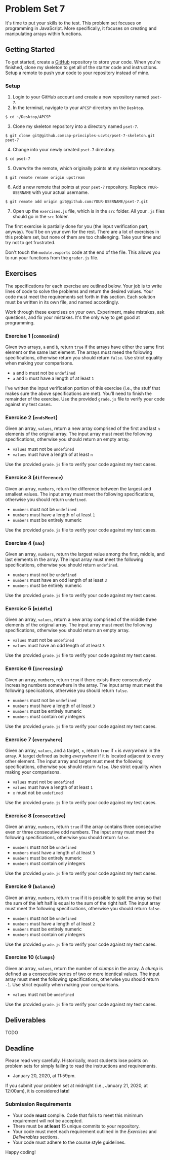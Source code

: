 # Problem Set 7

It's time to put your skills to the test. This problem set focuses on programming in JavaScript. More specifically, it focuses on creating and manipulating arrays within functions.

## Getting Started

To get started, create a [GitHub](https://github.com/) repository to store your code. When you're finished, clone my skeleton to get all of the starter code and instructions. Setup a remote to push your code to your repository instead of mine.

### Setup

1. Login to your GitHub account and create a new repository named `pset-7`.
2. In the terminal, navigate to your `APCSP` directory on the `Desktop`.

```
$ cd ~/Desktop/APCSP
```

3. Clone my skeleton repository into a directory named `pset-7`.

```
$ git clone git@github.com:ap-principles-ucvts/pset-7-skeleton.git pset-7
```

4. Change into your newly created `pset-7` directory.

```
$ cd pset-7
```

5. Overwrite the remote, which originally points at my skeleton repository.

```
$ git remote rename origin upstream
```

6. Add a new remote that points at your `pset-7` repository. Replace `YOUR-USERNAME` with your actual username.

```
$ git remote add origin git@github.com:YOUR-USERNAME/pset-7.git
```

7. Open up the `exercises.js` file, which is in the `src` folder. All your `.js` files should go in the `src` folder.

The first exercise is partially done for you (the input verification part, anyway). You'll be on your own for the rest. There are a lot of exercises in this problem set, but none of them are too challenging. Take your time and try not to get frustrated.

Don't touch the `module.exports` code at the end of the file. This allows you to run your functions from the `grader.js` file.

## Exercises

The specifications for each exercise are outlined below. Your job is to write lines of code to solve the problems and return the desired values. Your code must meet the requirements set forth in this section. Each solution must be written in its own file, and named accordingly.

Work through these exercises on your own. Experiment, make mistakes, ask questions, and fix your mistakes. It's the only way to get good at programming.

### Exercise 1 (`commonEnd`)

Given two arrays, `a` and `b`, return `true` if the arrays have either the same first element or the same last element. The arrays must meed the following specifications, otherwise return you should return `false`. Use strict equality when making your comparisons.

- `a` and `b` must not be `undefined`
- `a` and `b` must have a length of at least `1`

I've written the input verification portion of this exercise (i.e., the stuff that makes sure the above specifications are met). You'll need to finish the remainder of the exercise. Use the provided `grade.js` file to verify your code against my test cases.

### Exercise 2 (`endsMeet`)

Given an array, `values`, return a new array comprised of the first and last `n` elements of the original array. The input array must meet the following specifications, otherwise you should return an empty array.

- `values` must not be `undefined`
- `values` must have a length of at least `n`

Use the provided `grade.js` file to verify your code against my test cases.

### Exercise 3 (`difference`)

Given an array, `numbers`, return the difference between the largest and smallest values. The input array must meet the following specifications, otherwise you should return `undefined`.

- `numbers` must not be `undefined`
- `numbers` must have a length of at least `1`
- `numbers` must be entirely numeric

Use the provided `grade.js` file to verify your code against my test cases.

### Exercise 4 (`max`)

Given an array, `numbers`, return the largest value among the first, middle, and last elements in the array. The input array must meet the following specifications, otherwise you should return `undefined`.

- `numbers` must not be `undefined`
- `numbers` must have an odd length of at least `3`
- `numbers` must be entirely numeric

Use the provided `grade.js` file to verify your code against my test cases.

### Exercise 5 (`middle`)

Given an array, `values`, return a new array comprised of the middle three elements of the original array. The input array must meet the following specifications, otherwise you should return an empty array.

- `values` must not be `undefined`
- `values` must have an odd length of at least `3`

Use the provided `grade.js` file to verify your code against my test cases.

### Exercise 6 (`increasing`)

Given an array, `numbers`, return `true` if there exists three consecutively increasing numbers somewhere in the array. The input array must meet the following speciications, otherwise you should return `false`.

- `numbers` must not be `undefined`
- `numbers` must have a length of at least `3`
- `numbers` must be entirely numeric
- `numbers` must contain only integers

Use the provided `grade.js` file to verify your code against my test cases.

### Exercise 7 (`everywhere`)

Given an array, `values`, and a target, `x`, return `true` if `x` is _everywhere_ in the array. A target defined as being _everywhere_ if it is located adjacent to every other element. The input array and target must meet the following specifications, otherwise you should return `false`. Use strict equality when making your comparisons.

- `values` must not be `undefined`
- `values` must have a length of at least `1`
- `x` must not be `undefined`

Use the provided `grade.js` file to verify your code against my test cases.

### Exercise 8 (`consecutive`)

Given an array, `numbers`, return `true` if the array contains three consecutive even or three consecutive odd numbers. The input array must meet the following specifications, otherwise you should return `false`.

- `numbers` must not be `undefined`
- `numbers` must have a length of at least `3`
- `numbers` must be entirely numeric
- `numbers` must contain only integers

Use the provided `grade.js` file to verify your code against my test cases.

### Exercise 9 (`balance`)

Given an array, `numbers`, return `true` if it is possible to split the array so that the sum of the left half is equal to the sum of the right half. The input array must meet the following specifications, otherwise you should return `false`.

- `numbers` must not be `undefined`
- `numbers` must have a length of at least `2`
- `numbers` must be entirely numeric
- `numbers` must contain only integers

Use the provided `grade.js` file to verify your code against my test cases.

### Exercise 10 (`clumps`)

Given an array, `values`, return the number of _clumps_ in the array. A _clump_ is defined as a consecutive series of two or more identical values. The input array must meet the following specifications, otherwise you should return `-1`. Use strict equality when making your comparisons.

- `values` must not be `undefined`

Use the provided `grade.js` file to verify your code against my test cases.

## Deliverables

TODO

## Deadline

Please read very carefully. Historically, most students lose points on problem sets for simply failing to read the instructions and requirements.

- January 20, 2020, at 11:59pm.

If you submit your problem set at midnight (i.e., January 21, 2020, at 12:00am), it is considered **late**!

### Submission Requirements

- Your code **must** compile. Code that fails to meet this minimum requirement will not be accepted.
- There must be **at least** 15 unique commits to your repository.
- Your code must meet each requirement outlined in the _Exercises_ and _Deliverables_ sections.
- Your code must adhere to the course style guidelines.

Happy coding!
